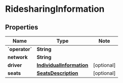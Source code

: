 # RidesharingInformation

## Properties

Name | Type | Note
---- | ---- | ----
**&#x60;operator&#x60;** | **String** | 
**network** | **String** | 
**driver** | [**IndividualInformation**](IndividualInformation.md) | [optional] 
**seats** | [**SeatsDescription**](SeatsDescription.md) | [optional] 

